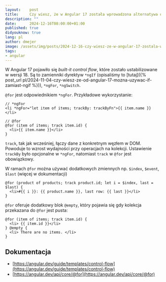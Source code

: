 ```yaml
---
layout:    post
title:     Czy wiesz, że w Angular 17 została wprowadzona alternatywa dla *ngFor?
description: ""
date:      2024-12-16T08:00:00+01:00
published: true
didyouknow: true
lang: pl
author: dmejer
image: /assets/img/posts/2024-12-16-czy-wiesz-ze-w-angular-17-zostala-wprowadzona-alternatywa-dla-ngfor/thumbnail.webp
tags:
- angular
---
```

W Angular 17 pojawiło się *built-it control flow*, które zostało ustabilizowane w wersji 18. Są to zamienniki dyrektyw `*ngIf` (opisaliśmy to [tutaj]({% post_url pl/2024-11-04-czy-wiesz-ze-od-angular-17-mozna-uzywac-if-zamiast-ngif %})), `*ngFor`, `*ngSwitch`.

`@for` jest odpowiednikiem `*ngFor`. Przykładowe wykorzystanie:
```
// *ngFor
<li *ngFor="let item of items; trackBy: trackByFn">{{ item.name }}</li>
 
// @for
@for (item of items; track item.id) {
  <li>{{ item.name }}</li>
}
```

`track`, tak jak wcześniej, łączy dane z konkretnym węzłem w DOM. Powoduje to wzrost wydajności przy operacjach na kolekcji. Ustawienie `trackBy` było opcjonalne w `*ngFor`, natomiast `track` w `@for` jest obowiązkowy.

W ramach `@for` można używać dodatkowych zmiennych np. `$index`, `$event`, `$last` (więcej w dokumentacji)
```
@for (product of products; track product.id; let i = $index, last = $last) {
  <li>#{{ i }}: {{ product.name }}, last row: {{ last }}</li>
}
```

`@for` oferuje dodatkowy blok `@empty`, który pojawia się gdy kolekcja przekazana do `@for` jest pusta:
```
@for (item of items; track item.id) {
  <li> {{ item.id }}</li>
} @empty {
  <li> There are no items. </li>
}
```

## Dokumentacja
- [https://angular.dev/guide/templates/control-flow](https://angular.dev/guide/templates/control-flow)
- [https://angular.dev/api/core/@for](https://angular.dev/api/core/@for)
